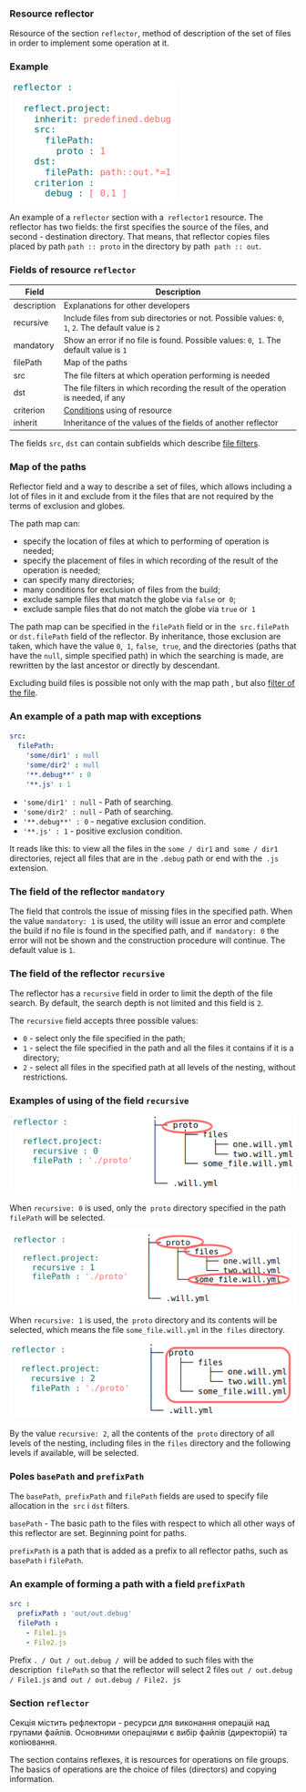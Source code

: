 ### Resource reflector


Resource of the section <code>reflector</code>, method of description of the set of files in order to implement some operation at it.

### Example

![section.reflector.png](./Images/section.reflector.png)

An example of a `reflector` section with a` reflector1` resource. The reflector has two fields: the first specifies the source of the files, and second - destination directory. That means, that  reflector copies files placed by path `path :: proto` in the directory by path` path :: out`.

### Fields of resource `reflector`

| Field          | Description                                                       |
|----------------|------------------------------------------------------------|
| description    | Explanations for other  developers                                    |
| recursive      | Include files from sub directories or not. Possible values: `0`,` 1`, `2`. The default value is `2` |
| mandatory      | Show an error if no file is found. Possible values: `0`,` 1`. The default value is `1` |
| filePath       | Map of the paths |
| src            | The file filters at which operation performing is needed |
| dst            | The file filters in which recording the result of the operation is needed, if any |
| criterion      | [Conditions](Criterions.md) using of resource
| inherit        | Inheritance of the values of the fields of another reflector        |

The fields `src`, `dst` can contain subfields which describe [file filters](ReflectorFileFilter.md).   

### Map of the paths

Reflector field and a way to describe a set of files, which allows including a lot of files in it and exclude from it the files that are not required by the terms of exclusion and globes.

The path map can:
- specify the location of files at which to performing of operation is needed;
- specify the placement of files in which recording of the result of the operation is needed;
- can specify many directories;
- many conditions for exclusion of files from the build;
- exclude sample files that match the globe via `false` or` 0`;
- exclude sample files that do not match the globe via `true` or` 1`

The path map can be specified in the `filePath` field or in the` src.filePath` or `dst.filePath` field of the reflector. By inheritance, those exclusion are taken, which have the value `0`,` 1`, `false`,` true`, and the directories (paths that have the `null`, simple specified path) in which the searching is made, are rewritten by the last ancestor or directly by descendant.

Excluding build files is possible not only with the map path , but also [filter of the file](<./ReflectorFileFilter.md#>).

### An example of a path map with exceptions

```yaml
src:
  filePath:
    'some/dir1' : null
    'some/dir2' : null
    '**.debug**' : 0
    '**.js' : 1
```

- `'some/dir1' : null` - Path of searching.
- `'some/dir2' : null` - Path of searching.
- `'**.debug**' : 0` - negative exclusion condition.
- `'**.js' : 1` - positive exclusion condition.

It reads like this: to view all the files in the `some / dir1` and` some / dir1` directories, reject all files that are in the `.debug` path or end with the` .js` extension.

### The field of the reflector `mandatory`

The field that controls the issue of missing files in the specified path. When the value `mandatory: 1` is used, the utility will issue an error and complete the build if no file is found in the specified path, and if` mandatory: 0` the error will not be shown and the construction procedure will continue. The default value is `1`.

### The field of the reflector `recursive`

The reflector has a `recursive` field in order to limit the depth of the file search. By default, the search depth is not limited and this field is `2`.

The `recursive` field accepts three possible values:
- `0` - select only the file specified in the path;
- `1` - select the file specified in the path and all the files it contains if it is a directory;
- `2` - select all files in the specified path at all levels of the nesting, without restrictions.

###  Examples of using of the field `recursive`

![recursive.0.png](./Images/recursive.0.png)

When `recursive: 0` is used, only the` proto` directory specified in the path `filePath` will be selected.

![recursive.1.png](./Images/recursive.1.png)

When `recursive: 1` is used, the` proto` directory and its contents will be selected, which means the file `some_file.will.yml` in the` files` directory.

![recursive.2.png](./Images/recursive.2.png)

By the value `recursive: 2`, all the contents of the` proto` directory of all levels of the nesting, including files in the `files` directory and the following levels if available, will be selected.
### Poles `basePath` and `prefixPath`  

The `basePath`,` prefixPath` and `filePath` fields are used to specify file allocation in the` src` i `dst` filters.

`basePath` -  The basic path to the files with respect to which all other ways of this reflector are set. Beginning point for paths.

`prefixPath` is a path that is added as a prefix to all reflector paths, such as` basePath` i `filePath`.

### An example of forming a path with a field `prefixPath`   

```yaml
src :
  prefixPath : 'out/out.debug'
  filePath :
    - File1.js
    - File2.js
```

Prefix `. / Out / out.debug / `will be added to such files with the description` filePath` so that the reflector will select 2 files `out / out.debug / File1.js` and` out / out.debug / File2. js`

### Section <code>reflector</code>  

Секція містить рефлектори - ресурси для виконання операцій над групами файлів.
Основними операціями є вибір файлів (директорій) та копіювання.

The section contains reflexes, it is resources for operations on file groups.
The basics of operations are the choice of files (directors) and copying information.
